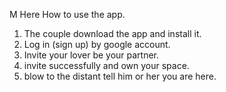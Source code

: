 M Here
How to use the app.
1. The couple download the app and install it.
2. Log in (sign up) by google account.
3. Invite your lover be your partner.
4. invite successfully and own your space.
5. blow to the distant tell him or her you are here.
